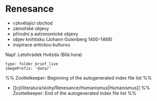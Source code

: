 # Renesance
- vzkvétající obchod
- zámořské objevy
- přírodní a astronomické objevy
- objev knihtisku (Johann Gutenberg 1400-1468)
- inspirace antickou kulturou

Např. Letohrádek Hvězda (Bílá hora)

```ccard
type: folder_brief_live
imagePrefix: 'data/'
```

%% Zoottelkeeper: Beginning of the autogenerated index file list  %%
-  [[cjl/literatura/slohy/Renesance/Humanismus|Humanismus]]
%% Zoottelkeeper: End of the autogenerated index file list  %%
